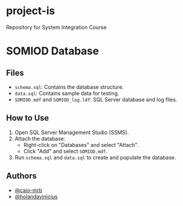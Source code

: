 # project-is
Repository for System Integration Course

# SOMIOD Database

## Files
- `schema.sql`: Contains the database structure.
- `data.sql`: Contains sample data for testing.
- `SOMIOD.mdf` and `SOMIOD_log.ldf`: SQL Server database and log files.

## How to Use
1. Open SQL Server Management Studio (SSMS).
2. Attach the database:
   - Right-click on "Databases" and select "Attach".
   - Click "Add" and select `SOMIOD.mdf`.
3. Run `schema.sql` and `data.sql` to create and populate the database.

## Authors

- [@caio-mrb](https://github.com/caio-mrb)
- [@holandavinicius](https://github.com/holandavinicius)
